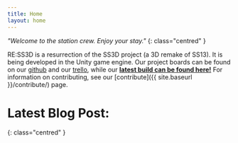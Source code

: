 ```yaml
---
title: Home
layout: home
---
```


*"Welcome to the station crew. Enjoy your stay."*
{: class="centred" }

RE:SS3D is a resurrection of the SS3D project (a 3D remake of SS13).
It is being developed in the Unity game engine. Our project boards can be found on our [github](https://github.com/RE-SS3D/SS3D/projects) and our [trello](https://trello.com/ress3d), while our **[latest build can be found here!](https://github.com/RE-SS3D/SS3D/releases/latest)**
For information on contributing, see our [contribute]({{ site.baseurl }}/contribute/) page.

# Latest Blog Post:
{: class="centred" }
